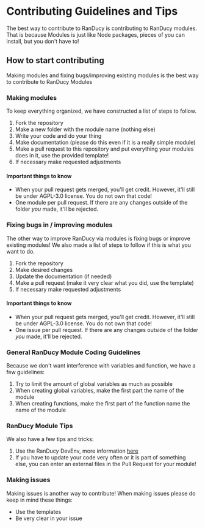 # Contributing Guidelines and Tips
The best way to contribute to RanDucy is contributing to RanDucy modules. That is because Modules is just like Node packages, pieces of you can install, but you don't have to!

## How to start contributing
Making modules and fixing bugs/improving existing modules is the best way to contribute to RanDucy Modules

### Making modules
To keep everything organized, we have constructed a list of steps to follow.

1. Fork the repository
2. Make a new folder with the module name (nothing else)
3. Write your code and do your thing
4. Make documentation (please do this even if it is a really simple module)
5. Make a pull request to this repository and put everything your modules does in it, use the provided template!
6. If necessary make requested adjustments

#### Important things to know
* When your pull request gets merged, you'll get credit. However, it'll still be under AGPL-3.0 license. You do not own that code!
* One module per pull request. If there are any changes outside of the folder *you* made, it'll be rejected.

### Fixing bugs in / improving modules
The other way to improve RanDucy via modules is fixing bugs or improve existing modules! We also made a list of steps to follow if this is what you want to do.

1. Fork the repository
2. Make desired changes
3. Update the documentation (if needed)
4. Make a pull request (make it very clear what you did, use the template)
5. If necessary make requested adjustments

#### Important things to know
* When your pull request gets merged, you'll get credit. However, it'll still be under AGPL-3.0 license. You do not own that code!
* One issue per pull request. If there are any changes outside of the folder *you* made, it'll be rejected.

### General RanDucy Module Coding Guidelines
Because we don't want interference with variables and function, we have a few guidelines:

1. Try to limit the amount of global variables as much as possible
2. When creating global variables, make the first part the name of the module
3. When creating functions, make the first part of the function name the name of the module

### RanDucy Module Tips
We also have a few tips and tricks:

1. Use the RanDucy DevEnv, more information [here][1]
2. If you have to update your code very often or it is part of something else, you can enter an external files in the Pull Request for your module!

### Making issues
Making issues is another way to contribute! When making issues please do keep in mind these things:

* Use the templates
* Be very clear in your issue


[1]: https://github.com/randucy/devenv
